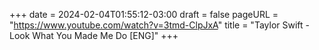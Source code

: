 +++
date = 2024-02-04T01:55:12-03:00
draft = false
pageURL = "https://www.youtube.com/watch?v=3tmd-ClpJxA"
title = "Taylor Swift - Look What You Made Me Do [ENG]"
+++
